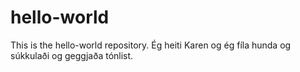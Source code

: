 # hello-world
This is the hello-world repository.
Ég heiti Karen og ég fíla hunda og súkkulaði og geggjaða tónlist.
